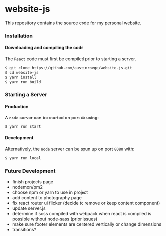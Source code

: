 # website-js
This repository contains the source code for my personal website.

### Installation
#### Downloading and compiling the code  
The `React` code must first be compiled prior to starting a server.   

``` bash
$ git clone https://github.com/austinrovge/website-js.git
$ cd website-js
$ yarn install
$ yarn run build
```

### Starting a Server
#### Production
A `node` server can be started on port `80` using:

``` bash
$ yarn run start
```

#### Development
Alternatively, the `node` server can be spun up on port `8080` with:

``` bash
$ yarn run local
```

### Future Development
* finish projects page
* nodemon/pm2
* choose npm or yarn to use in project
* add content to photography page
* fix react router ui flicker (decide to remove or keep content component)
* update server.js
* determine if scss compiled with webpack when react is compiled is possible without node-sass (prior issues)
* make sure footer elements are centered vertically or change dimensions
* transitions?